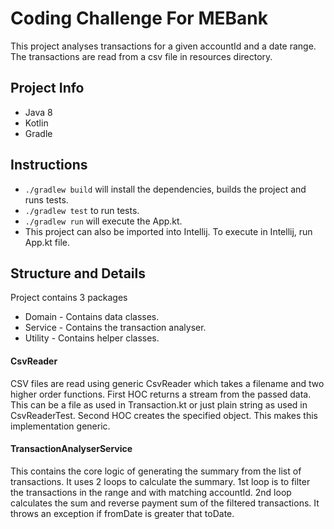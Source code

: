 # Coding Challenge For MEBank

This project analyses transactions for a given accountId and a date range.
The transactions are read from a csv file in resources directory.

## Project Info
* Java 8
* Kotlin
* Gradle

## Instructions
* `./gradlew build` will install the dependencies, builds the project and runs tests.
* `./gradlew test` to run tests.
* `./gradlew run` will execute the App.kt.
* This project can also be imported into Intellij. To execute in Intellij, run App.kt file.

## Structure and Details
Project contains 3 packages
* Domain - Contains data classes.
* Service - Contains the transaction analyser.
* Utility - Contains helper classes.

#### CsvReader
CSV files are read using generic CsvReader which takes a filename and two higher order functions.
First HOC returns a stream from the passed data. This can be a file as used in Transaction.kt or just plain string
as used in CsvReaderTest. Second HOC creates the specified object. This makes this implementation generic.

#### TransactionAnalyserService
This contains the core logic of generating the summary from the list of transactions. It uses 2 loops
to calculate the summary. 1st loop is to filter the transactions in the range and with matching accountId.
2nd loop calculates the sum and reverse payment sum of the filtered transactions. It throws an exception
 if fromDate is greater that toDate.
